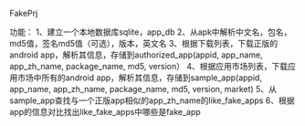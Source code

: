 FakePrj

功能：
1、建立一个本地数据库sqlite，app_db
2、从apk中解析中文名，包名，md5值，签名md5值（可选），版本，英文名
3、根据下载列表，下载正版的android app，解析其信息，存储到authorized_app(appid, app_name, app_zh_name, package_name, md5, version）
4、根据应用市场列表，下载应用市场中所有的android app，解析其信息，存储到sample_app(appid, app_name, app_zh_name, package_name, md5, version, market) 
5、从sample_app查找与一个正版app相似的app_zh_name的like_fake_apps
6、根据app的信息对比找出like_fake_apps中哪些是fake_app

